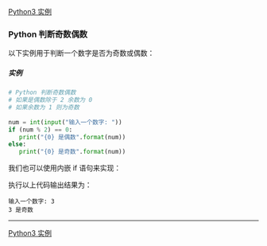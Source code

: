 [Python3 实例](/src/lesson25.examples/examples.md)
### Python 判断奇数偶数

以下实例用于判断一个数字是否为奇数或偶数：

##### 实例
```python
# Python 判断奇数偶数
# 如果是偶数除于 2 余数为 0
# 如果余数为 1 则为奇数
 
num = int(input("输入一个数字: "))
if (num % 2) == 0:
   print("{0} 是偶数".format(num))
else:
   print("{0} 是奇数".format(num))
``` 
我们也可以使用内嵌 if 语句来实现：

执行以上代码输出结果为：
```
输入一个数字: 3
3 是奇数
```
---
[Python3 实例](/src/lesson25.examples/examples.md)